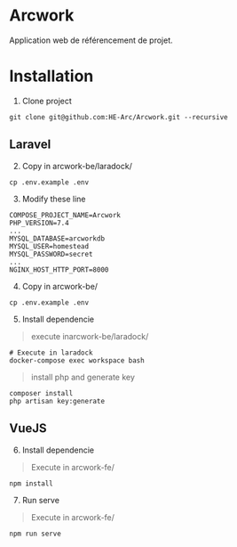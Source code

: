 # Arcwork

Application web de référencement de projet.

# Installation

1. Clone project
```
git clone git@github.com:HE-Arc/Arcwork.git --recursive
```
## Laravel

2. Copy in arcwork-be/laradock/
```
cp .env.example .env
```
3. Modify these line
```
COMPOSE_PROJECT_NAME=Arcwork
PHP_VERSION=7.4
...
MYSQL_DATABASE=arcworkdb
MYSQL_USER=homestead
MYSQL_PASSWORD=secret
...
NGINX_HOST_HTTP_PORT=8000
```
4. Copy in arcwork-be/
```
cp .env.example .env
```
5. Install dependencie
> execute inarcwork-be/laradock/
```
# Execute in laradock
docker-compose exec workspace bash
```
> install php and generate key
```
composer install
php artisan key:generate
```

## VueJS

6. Install dependencie
> Execute in arcwork-fe/
```
npm install
```

7. Run serve
> Execute in arcwork-fe/
```
npm run serve
```
